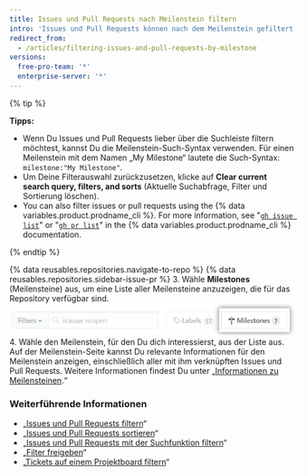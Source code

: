 ```yaml
---
title: Issues und Pull Requests nach Meilenstein filtern
intro: 'Issues und Pull Requests können nach dem Meilenstein gefiltert werden, mit dem sie verknüpft sind. Wenn Du [einen Issue oder Pull Request mit einem Meilenstein verknüpft hast](/articles/associating-milestones-with-issues-and-pull-requests), kannst Du Issues und Pull Requests basierend auf ihren Meilensteinen suchen. Innerhalb eines Meilensteins kannst Du Issues und Pull Requests priorisieren.'
redirect_from:
  - /articles/filtering-issues-and-pull-requests-by-milestone
versions:
  free-pro-team: '*'
  enterprise-server: '*'
---
```


{% tip %}

**Tipps:**

- Wenn Du Issues und Pull Requests lieber über die Suchleiste filtern möchtest, kannst Du die Meilenstein-Such-Syntax verwenden. Für einen Meilenstein mit dem Namen „My Milestone“ lautete die Such-Syntax: `milestone:"My Milestone"`.
- Um Deine Filterauswahl zurückzusetzen, klicke auf **Clear current search query, filters, and sorts** (Aktuelle Suchabfrage, Filter und Sortierung löschen).
-  You can also filter issues or pull requests using the {% data variables.product.prodname_cli %}. For more information, see "[`gh issue list`](https://cli.github.com/manual/gh_issue_list)" or "[`gh pr list`](https://cli.github.com/manual/gh_pr_list)" in the {% data variables.product.prodname_cli %} documentation.

{% endtip %}

{% data reusables.repositories.navigate-to-repo %}
{% data reusables.repositories.sidebar-issue-pr %}
3. Wähle **Milestones** (Meilensteine) aus, um eine Liste aller Meilensteine anzuzeigen, die für das Repository verfügbar sind. ![Schaltfläche „Milestones“ (Meilensteine)](/assets/images/help/issues/issues_milestone_button.png)
4. Wähle den Meilenstein, für den Du dich interessierst, aus der Liste aus. Auf der Meilenstein-Seite kannst Du relevante Informationen für den Meilenstein anzeigen, einschließlich aller mit ihm verknüpften Issues und Pull Requests. Weitere Informationen findest Du unter „[Informationen zu Meilensteinen](/articles/about-milestones).“

### Weiterführende Informationen

- „[Issues und Pull Requests filtern](/articles/filtering-issues-and-pull-requests)“
- „[Issues und Pull Requests sortieren](/articles/sorting-issues-and-pull-requests)“
- „[Issues und Pull Requests mit der Suchfunktion filtern](/articles/using-search-to-filter-issues-and-pull-requests)“
- „[Filter freigeben](/articles/sharing-filters)“
- „[Tickets auf einem Projektboard filtern](/articles/filtering-cards-on-a-project-board)“
